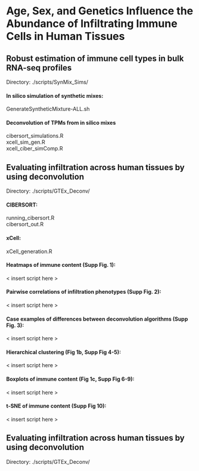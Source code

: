# Age, Sex, and Genetics Influence the Abundance of Infiltrating Immune Cells in Human Tissues


## Robust estimation of immune cell types in bulk RNA-seq profiles
Directory: ./scripts/SynMix_Sims/


#### In silico simulation of synthetic mixes:
GenerateSyntheticMixture-ALL.sh

#### Deconvolution of TPMs from in silico mixes
cibersort_simulations.R \
xcell_sim_gen.R \
xcell_ciber_simComp.R



## Evaluating infiltration across human tissues by using deconvolution
Directory: ./scripts/GTEx_Deconv/


#### CIBERSORT: 
running_cibersort.R \
cibersort_out.R

#### xCell: 
xCell_generation.R

#### Heatmaps of immune content (Supp Fig. 1):
< insert script here >

#### Pairwise correlations of infiltration phenotypes (Supp Fig. 2):
< insert script here >

#### Case examples of differences between deconvolution algorithms (Supp Fig. 3):
< insert script here >

#### Hierarchical clustering (Fig 1b, Supp Fig 4-5):
< insert script here >

#### Boxplots of immune content (Fig 1c, Supp Fig 6-9):
< insert script here >

#### t-SNE of immune content (Supp Fig 10):
< insert script here >



## Evaluating infiltration across human tissues by using deconvolution
Directory: ./scripts/GTEx_Deconv/






